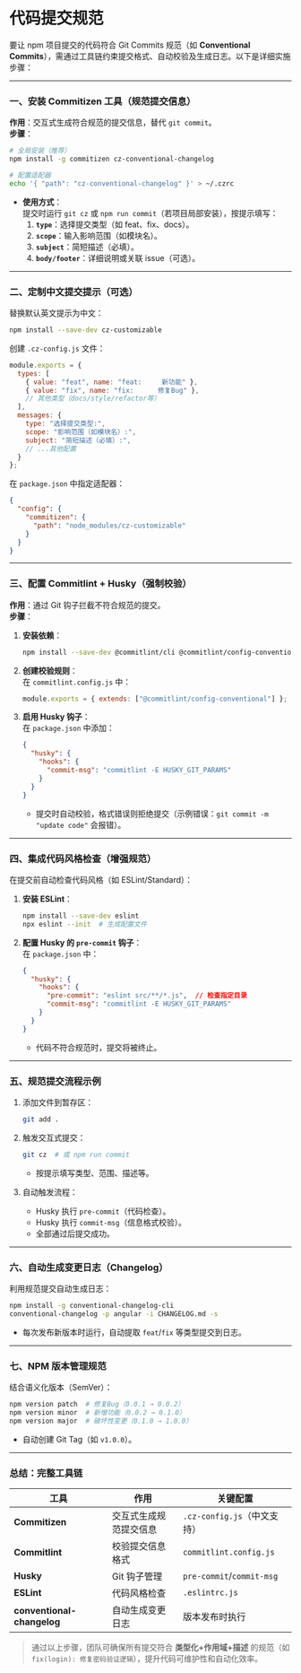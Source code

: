 # 代码提交规范

要让 npm 项目提交的代码符合 Git Commits 规范（如 **Conventional Commits**），需通过工具链约束提交格式、自动校验及生成日志。以下是详细实施步骤：

---

### 一、安装 Commitizen 工具（规范提交信息）
**作用**：交互式生成符合规范的提交信息，替代 `git commit`。  
**步骤**：
```bash
# 全局安装（推荐）
npm install -g commitizen cz-conventional-changelog

# 配置适配器
echo '{ "path": "cz-conventional-changelog" }' > ~/.czrc
```
- **使用方式**：  
  提交时运行 `git cz` 或 `npm run commit`（若项目局部安装），按提示填写：
    1. **`type`**：选择提交类型（如 feat、fix、docs）。
    2. **`scope`**：输入影响范围（如模块名）。
    3. **`subject`**：简短描述（必填）。
    4. **`body/footer`**：详细说明或关联 issue（可选）。

---

### 二、定制中文提交提示（可选）
替换默认英文提示为中文：
```bash
npm install --save-dev cz-customizable
```
创建 `.cz-config.js` 文件：
```javascript
module.exports = {
  types: [
    { value: "feat", name: "feat:     新功能" },
    { value: "fix", name: "fix:      修复Bug" },
    // 其他类型（docs/style/refactor等）
  ],
  messages: {
    type: "选择提交类型:",
    scope: "影响范围（如模块名）:",
    subject: "简短描述（必填）:",
    // ...其他配置
  }
};
```
在 `package.json` 中指定适配器：
```json
{
  "config": {
    "commitizen": {
      "path": "node_modules/cz-customizable"
    }
  }
}
```

---

### 三、配置 Commitlint + Husky（强制校验）
**作用**：通过 Git 钩子拦截不符合规范的提交。  
**步骤**：
1. **安装依赖**：
   ```bash
   npm install --save-dev @commitlint/cli @commitlint/config-conventional husky
   ```

2. **创建校验规则**：  
   在 `commitlint.config.js` 中：
   ```javascript
   module.exports = { extends: ["@commitlint/config-conventional"] };
   ```

3. **启用 Husky 钩子**：  
   在 `package.json` 中添加：
   ```json
   {
     "husky": {
       "hooks": {
         "commit-msg": "commitlint -E HUSKY_GIT_PARAMS"
       }
     }
   }
   ```
    - 提交时自动校验，格式错误则拒绝提交（示例错误：`git commit -m "update code"` 会报错）。

---

### 四、集成代码风格检查（增强规范）
在提交前自动检查代码风格（如 ESLint/Standard）：
1. **安装 ESLint**：
   ```bash
   npm install --save-dev eslint
   npx eslint --init  # 生成配置文件
   ```

2. **配置 Husky 的 `pre-commit` 钩子**：  
   在 `package.json` 中：
   ```json
   {
     "husky": {
       "hooks": {
         "pre-commit": "eslint src/**/*.js",  // 检查指定目录
         "commit-msg": "commitlint -E HUSKY_GIT_PARAMS"
       }
     }
   }
   ```
    - 代码不符合规范时，提交将被终止。

---

### 五、规范提交流程示例
1. 添加文件到暂存区：
   ```bash
   git add .
   ```

2. 触发交互式提交：
   ```bash
   git cz  # 或 npm run commit
   ```
    - 按提示填写类型、范围、描述等。

3. 自动触发流程：
    - Husky 执行 `pre-commit`（代码检查）。
    - Husky 执行 `commit-msg`（信息格式校验）。
    - 全部通过后提交成功。

---

### 六、自动生成变更日志（Changelog）
利用规范提交自动生成日志：
```bash
npm install -g conventional-changelog-cli
conventional-changelog -p angular -i CHANGELOG.md -s
```
- 每次发布新版本时运行，自动提取 `feat`/`fix` 等类型提交到日志。

---

### 七、NPM 版本管理规范
结合语义化版本（SemVer）：
```bash
npm version patch  # 修复Bug（0.0.1 → 0.0.2）
npm version minor  # 新增功能（0.0.2 → 0.1.0）
npm version major  # 破坏性变更（0.1.0 → 1.0.0）
```
- 自动创建 Git Tag（如 `v1.0.0`）。

---

### 总结：完整工具链
| 工具               | 作用                          | 关键配置                     |
|--------------------|-----------------------------|----------------------------|
| **Commitizen**     | 交互式生成规范提交信息          | `.cz-config.js`（中文支持） |
| **Commitlint**     | 校验提交信息格式              | `commitlint.config.js`      |
| **Husky**          | Git 钩子管理                 | `pre-commit`/`commit-msg`  |
| **ESLint**         | 代码风格检查                 | `.eslintrc.js`             |
| **conventional-changelog** | 自动生成变更日志       | 版本发布时执行               |

> 通过以上步骤，团队可确保所有提交符合 **类型化+作用域+描述** 的规范（如 `fix(login): 修复密码验证逻辑`），提升代码可维护性和自动化效率。
